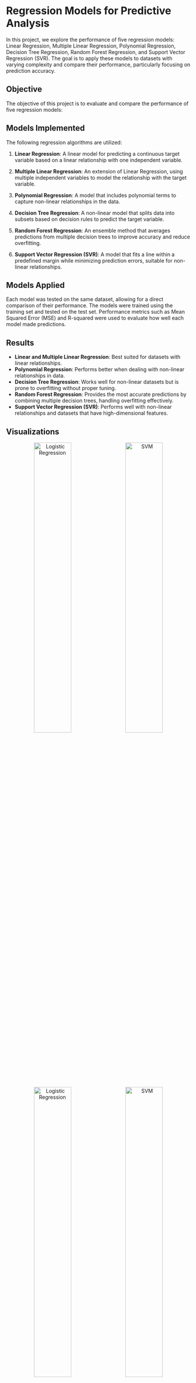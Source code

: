 # Regression Models for Predictive Analysis

In this project, we explore the performance of five regression models: Linear Regression, Multiple Linear Regression, Polynomial Regression, Decision Tree Regression, Random Forest Regression, and Support Vector Regression (SVR). The goal is to apply these models to datasets with varying complexity and compare their performance, particularly focusing on prediction accuracy.

## Objective

The objective of this project is to evaluate and compare the performance of five regression models:

## Models Implemented

The following regression algorithms are utilized:

1. **Linear Regression**: A linear model for predicting a continuous target variable based on a linear relationship with one independent variable.

2. **Multiple Linear Regression**: An extension of Linear Regression, using multiple independent variables to model the relationship with the target variable.

3. **Polynomial Regression**: A model that includes polynomial terms to capture non-linear relationships in the data.

4. **Decision Tree Regression**: A non-linear model that splits data into subsets based on decision rules to predict the target variable.

5. **Random Forest Regression**: An ensemble method that averages predictions from multiple decision trees to improve accuracy and reduce overfitting.

6. **Support Vector Regression (SVR)**: A model that fits a line within a predefined margin while minimizing prediction errors, suitable for non-linear relationships.

## Models Applied

Each model was tested on the same dataset, allowing for a direct comparison of their performance. The models were trained using the training set and tested on the test set. Performance metrics such as Mean Squared Error (MSE) and R-squared were used to evaluate how well each model made predictions.

## Results

- **Linear and Multiple Linear Regression**: Best suited for datasets with linear relationships.
- **Polynomial Regression**: Performs better when dealing with non-linear relationships in data.
- **Decision Tree Regression**: Works well for non-linear datasets but is prone to overfitting without proper tuning.
- **Random Forest Regression**: Provides the most accurate predictions by combining multiple decision trees, handling overfitting effectively.
- **Support Vector Regression (SVR)**: Performs well with non-linear relationships and datasets that have high-dimensional features.

## Visualizations

<div align="center">
    <img src="https://github.com/user-attachments/assets/cf276372-3e8c-4cdd-a618-f54ad968c339" alt="Logistic Regression" width="45%" style="margin: 0 2%;">
    <img src="https://github.com/user-attachments/assets/2007ee6d-bfc8-4a7f-95d6-9b9610391a79" alt="SVM" width="45%" style="margin: 0 2%;">
</div>

<div align="center">
    <img src="https://github.com/user-attachments/assets/d19d8475-e514-4748-a22a-54bac636c195" alt="Logistic Regression" width="45%" style="margin: 0 2%;">
    <img src="https://github.com/user-attachments/assets/b1a01e79-89cb-4f18-9758-fd58f46675bb" alt="SVM" width="45%" style="margin: 0 2%;">
</div>

<div align="center">
    <img src="https://github.com/user-attachments/assets/f65993a9-a3f1-489c-946a-cdaefe8adff7" alt="Logistic Regression" width="45%" style="margin: 0 2%;">
    <img src="https://github.com/user-attachments/assets/5b53577d-4ab3-4ea4-959e-e34634e3fbb0" alt="SVM" width="45%" style="margin: 0 2%;">
</div>


## Conclusion

This project demonstrates how different regression models can be applied to datasets with varying complexities. By comparing their results, we gain insights into the most effective models for different types of data relationships. Random Forest Regression showed the best overall performance, with Support Vector Regression also performing well in high-dimensional and non-linear scenarios.
